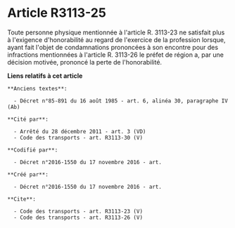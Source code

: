 # Article R3113-25

Toute personne physique mentionnée à l'article R. 3113-23 ne satisfait plus à l'exigence d'honorabilité au regard de
l'exercice de la profession lorsque, ayant fait l'objet de condamnations prononcées à son encontre pour des infractions
mentionnées à l'article R. 3113-26 le préfet de région a, par une décision motivée, prononcé la perte de l'honorabilité.

**Liens relatifs à cet article**

	**Anciens textes**:

	  - Décret n°85-891 du 16 août 1985 - art. 6, alinéa 30, paragraphe IV  (Ab)

	**Cité par**:

	  - Arrêté du 28 décembre 2011 - art. 3 (VD)
	  - Code des transports - art. R3113-30 (V)

	**Codifié par**:

	  - Décret n°2016-1550 du 17 novembre 2016 - art.

	**Créé par**:

	  - Décret n°2016-1550 du 17 novembre 2016 - art.

	**Cite**:

	  - Code des transports - art. R3113-23 (V)
	  - Code des transports - art. R3113-26 (V)
